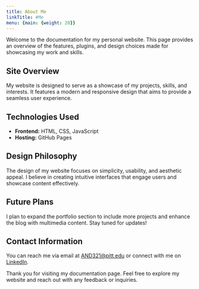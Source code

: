 ```yaml
---
title: About Me
linkTitle: #Me
menu: {main: {weight: 20}}
---
```


Welcome to the documentation for my personal website. This page provides an overview of the features, plugins, and design choices made for showcasing my work and skills.

## Site Overview

My website is designed to serve as a showcase of my projects, skills, and interests. It features a modern and responsive design that aims to provide a seamless user experience.

## Technologies Used

- **Frontend:** HTML, CSS, JavaScript 
- **Hosting:** GitHub Pages

## Design Philosophy

The design of my website focuses on simplicity, usability, and aesthetic appeal. I believe in creating intuitive interfaces that engage users and showcase content effectively.

## Future Plans

I plan to expand the portfolio section to include more projects and enhance the blog with multimedia content. Stay tuned for updates!

## Contact Information

You can reach me via email at [AND321@pitt.edu](AND321@pitt.edu) or connect with me on [LinkedIn](https://www.linkedin.com/in/aarya-dani/).

Thank you for visiting my documentation page. Feel free to explore my website and reach out with any feedback or inquiries.
